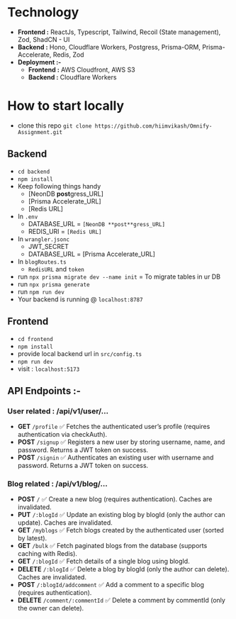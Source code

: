 # Technology
- **Frontend :** ReactJs, Typescript, Tailwind, Recoil (State management), Zod, ShadCN - UI
- **Backend :** Hono, Cloudflare Workers, Postgress, Prisma-ORM, Prisma-Accelerate, Redis, Zod
- **Deployment :-**
    - **Frontend :** AWS Cloudfront, AWS S3
    - **Backend :** Cloudflare Workers


# How to start locally
- clone this repo `git clone https://github.com/hiimvikash/Omnify-Assignment.git`



## Backend
- `cd backend`
- `npm install`
- Keep following things handy
    - [NeonDB **post**gress_URL]
    - [Prisma Accelerate_URL]
    - [Redis URL]
- In `.env` 
    - DATABASE_URL = `[NeonDB **post**gress_URL]`
    - REDIS_URI = `[Redis URL]`
- In `wrangler.jsonc`
    - JWT_SECRET
    - DATABASE_URL = [Prisma Accelerate_URL]
- In `blogRoutes.ts`
  - `RedisURL` and `token`
- run `npx prisma migrate dev --name init` = To migrate tables in ur DB
- run `npx prisma generate`
- run `npm run dev`
- Your backend is running @ `localhost:8787`
## Frontend 
- `cd frontend`
- `npm install`
- provide local backend url in `src/config.ts`
- `npm run dev`
- visit : `localhost:5173`


## API Endpoints :-

### User related : /api/v1/user/...
- **GET**	`/profile`	✅ Fetches the authenticated user’s profile (requires authentication via checkAuth).
- **POST**	`/signup`	✅ Registers a new user by storing username, name, and password. Returns a JWT token on success.
- **POST**	`/signin`	✅ Authenticates an existing user with username and password. Returns a JWT token on success.

### Blog related : /api/v1/blog/...
- **POST**	`/`	✅ Create a new blog (requires authentication). Caches are invalidated.
- **PUT**	`/:blogId`	✅ Update an existing blog by blogId (only the author can update). Caches are invalidated.
- **GET**	`/myblogs`	✅ Fetch blogs created by the authenticated user (sorted by latest).
- **GET**	`/bulk`	✅ Fetch paginated blogs from the database (supports caching with Redis).
- **GET**	`/:blogId`	✅ Fetch details of a single blog using blogId.
- **DELETE**	`/:blogId`	✅ Delete a blog by blogId (only the author can delete). Caches are invalidated.
- **POST**	`/:blogId/addcomment`	✅ Add a comment to a specific blog (requires authentication).
- **DELETE**	`/comment/:commentId`	✅ Delete a comment by commentId (only the owner can delete).





